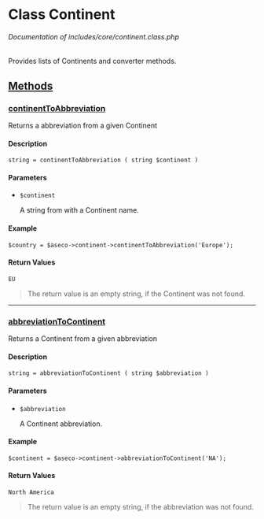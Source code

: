 # Class Continent
###### Documentation of includes/core/continent.class.php

Provides lists of Continents and converter methods.



## [Methods](_#Methods)


### [continentToAbbreviation](_#continentToAbbreviation)
Returns a abbreviation from a given Continent


#### Description
	string = continentToAbbreviation ( string $continent )


#### Parameters
*	`$continent`

	A string from with a Continent name.

#### Example
	$country = $aseco->continent->continentToAbbreviation('Europe');


#### Return Values
	EU


> The return value is an empty string, if the Continent was not found.



***



### [abbreviationToContinent](_#abbreviationToContinent)
Returns a Continent from a given abbreviation


#### Description
	string = abbreviationToContinent ( string $abbreviation )


#### Parameters
*	`$abbreviation`

	A Continent abbreviation.

#### Example
	$continent = $aseco->continent->abbreviationToContinent('NA');


#### Return Values
	North America


> The return value is an empty string, if the abbreviation was not found.

